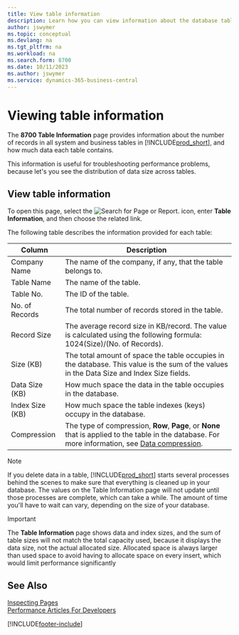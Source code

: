 ```yaml
---
title: View table information
description: Learn how you can view information about the database tables in Business Central.
author: jswymer
ms.topic: conceptual
ms.devlang: na
ms.tgt_pltfrm: na
ms.workload: na
ms.search.form: 8700
ms.date: 10/11/2023
ms.author: jswymer
ms.service: dynamics-365-business-central
---
```


# Viewing table information

The **8700 Table Information** page provides information about the number of records in all system and business tables in [!INCLUDE[prod_short](includes/prod_short.md)], and how much data each table contains.

This information is useful for troubleshooting performance problems, because let's you see the distribution of data size across tables.

## View table information

To open this page, select the ![Search for Page or Report.](media/ui-search/search_small.png "Search for Page or Report icon") icon, enter **Table Information**, and then choose the related link.

The following table describes the information provided for each table:

|Column|Description|
|------|-----------|
|Company Name|The name of the company, if any, that the table belongs to.|
|Table Name|The name of the table.|
|Table No.|The ID of the table.|
|No. of Records|The total number of records stored in the table.|
|Record Size|The average record size in KB/record. The value is calculated using the following formula: 1024(Size)/(No. of Records). |
|Size (KB)|The total amount of space the table occupies in the database. This value is the sum of the values in the Data Size and Index Size fields.|
|Data Size (KB)|How much space the data in the table occupies in the database.|
|Index Size (KB)|How much space the table indexes (keys) occupy in the database.|
|Compression|The type of compression, **Row**, **Page**, or **None** that is applied to the table in the database. For more information, see [Data compression](/sql/relational-databases/data-compression/data-compression?).|

> [!NOTE]
> If you delete data in a table, [!INCLUDE[prod_short](includes/prod_short.md)] starts several processes behind the scenes to make sure that everything is cleaned up in your database. The values on the Table Information page will not update until those processes are complete, which can take a while. The amount of time you'll have to wait can vary, depending on the size of your database.

> [!IMPORTANT]  
> The **Table Information** page shows data and index sizes, and the sum of table sizes will not match the total capacity used, because it displays the data size, not the actual allocated size. Allocated space is always larger than used space to avoid having to allocate space on every insert, which would limit performance significantly


## See Also

[Inspecting Pages](across-inspect-page.md)  
[Performance Articles For Developers](/dynamics365/business-central/dev-itpro/performance/performance-developer)  


[!INCLUDE[footer-include](includes/footer-banner.md)]